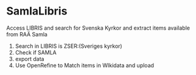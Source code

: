 # SamlaLibris
Access LIBRIS and search for Svenska Kyrkor and extract items available from RAÄ Samla

 1) Search in LIBRIS is ZSER:(Sveriges kyrkor)
 2) Check if SAMLA
 3) export data
 4) Use OpenRefine to Match items in WIkidata and upload
